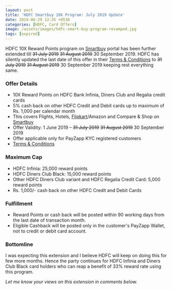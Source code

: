 ```yaml
---
layout: post
title: 'HDFC Smartbuy 10X Program: July 2019 Update'
date: 2019-06-29 12:35 +0530
categories: [HDFC, Card Offers]
image: /assets/images/hdfc-smart-buy-program-revamped.jpg
tags: [expired]
---
```


HDFC 10X Reward Points program on [Smartbuy](https://offers.smartbuy.hdfcbank.com) portal has been further extended till ~~31 July 2019~~ ~~31 August 2019~~ 30 September 2019. HDFC has silently updated the last date of this offer in their [Terms & Conditions](https://offers.smartbuy.hdfcbank.com/offer_details/12768) to ~~31 July 2019~~ ~~31 August 2019~~ 30 September 2019 keeping rest everything same.

### Offer Details

- 10X Reward Points on HDFC Bank Infinia, Diners Club and Regalia credit cards
- 5% cash back on other HDFC Credit and Debit cards up to maximum of Rs. 1,000 per calendar month
- This covers Flights, Hotels, [Flipkart](https://l.cardinfo.in/flipkart)/Amazon and Compare & Shop on [Smartbuy](https://offers.smartbuy.hdfcbank.com)
- Offer Validity: 1 June 2019 – ~~31 July 2019~~ ~~31 August 2019~~ 30 September 2019
- Offer applicable only for PayZapp KYC registered customers
- [Terms & Conditions](https://offers.smartbuy.hdfcbank.com/offer_details/12768)

### Maximum Cap

- HDFC Infinia: 25,000 reward points
- HDFC Diners Club Black: 15,000 reward points
- Other HDFC Diners Club variant and HDFC Regalia Credit Card: 5,000 reward points
- Rs. 1,000/- cash back on other HDFC Credit and Debit Cards

### Fulfillment

- Reward Points or cash back will be posted within 90 working days from the last date of transaction month.
- Eligible Cashback will be posted only in the customer's PayZapp Wallet, not to credit or debit card account.

### Bottomline

I was expecting this extension and I believe HDFC will keep on doing this for few more months. Hence the party continues for HDFC Infinia and Diners Club Black card holders who can reap a benefit of 33% reward rate using this program.

_Let me know your views on this extension in comments below._
